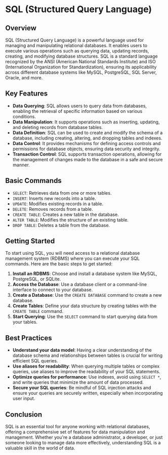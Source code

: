 # SQL (Structured Query Language)

## Overview
SQL (Structured Query Language) is a powerful language used for managing and manipulating relational databases. It enables users to execute various operations such as querying data, updating records, creating, and modifying database structures. SQL is a standard language recognized by the ANSI (American National Standards Institute) and ISO (International Organization for Standardization), ensuring its applicability across different database systems like MySQL, PostgreSQL, SQL Server, Oracle, and more.

## Key Features
- **Data Querying**: SQL allows users to query data from databases, enabling the retrieval of specific information based on various conditions.
- **Data Manipulation**: It supports operations such as inserting, updating, and deleting records from database tables.
- **Data Definition**: SQL can be used to create and modify the schema of a database, including creating, altering, and dropping tables and indexes.
- **Data Control**: It provides mechanisms for defining access controls and permissions for database objects, ensuring data security and integrity.
- **Transaction Control**: SQL supports transaction operations, allowing for the management of changes made to the database in a safe and secure manner.

## Basic Commands
- `SELECT`: Retrieves data from one or more tables.
- `INSERT`: Inserts new records into a table.
- `UPDATE`: Modifies existing records in a table.
- `DELETE`: Removes records from a table.
- `CREATE TABLE`: Creates a new table in the database.
- `ALTER TABLE`: Modifies the structure of an existing table.
- `DROP TABLE`: Deletes a table from the database.

## Getting Started
To start using SQL, you will need access to a relational database management system (RDBMS) where you can execute your SQL commands. Here are the basic steps to get started:
1. **Install an RDBMS**: Choose and install a database system like MySQL, PostgreSQL, or SQLite.
2. **Access the Database**: Use a database client or a command-line interface to connect to your database.
3. **Create a Database**: Use the `CREATE DATABASE` command to create a new database.
4. **Create Tables**: Define your data structure by creating tables with the `CREATE TABLE` command.
5. **Start Querying**: Use the `SELECT` command to start querying data from your tables.

## Best Practices
- **Understand your data model**: Having a clear understanding of the database schema and relationships between tables is crucial for writing efficient SQL queries.
- **Use aliases for readability**: When querying multiple tables or complex queries, use aliases to improve the readability of your SQL statements.
- **Optimize queries for performance**: Use indexes, avoid using `SELECT *`, and write queries that minimize the amount of data processed.
- **Secure your SQL queries**: Be mindful of SQL injection attacks and ensure your queries are securely written, especially when incorporating user input.

## Conclusion
SQL is an essential tool for anyone working with relational databases, offering a comprehensive set of features for data manipulation and management. Whether you're a database administrator, a developer, or just someone looking to manage data more effectively, understanding SQL is a valuable skill in the world of data.